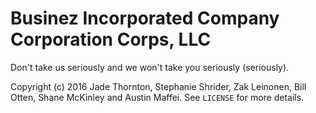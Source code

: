 # Businez Incorporated Company Corporation Corps, LLC

Don't take us seriously and we won't take you seriously (seriously).



Copyright (c) 2016 Jade Thornton, Stephanie Shrider, Zak Leinonen, Bill Otten, Shane McKinley and Austin Maffei. See ```LICENSE``` for more details.


